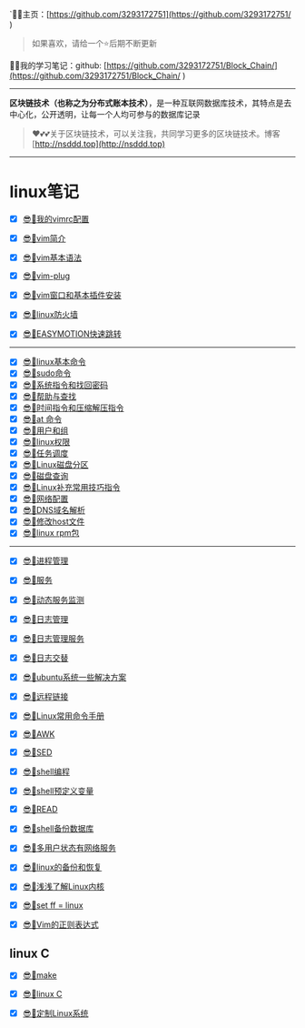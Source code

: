 `😶‍🌫️主页：[https://github.com/3293172751](https://github.com/3293172751/  )  

>   如果喜欢，请给一个⭐后期不断更新

😶‍🌫️我的学习笔记：github: [https://github.com/3293172751/Block_Chain/](https://github.com/3293172751/Block_Chain/ ) 

---

**区块链技术（也称之为分布式账本技术）**，是一种互联网数据库技术，其特点是去中心化，公开透明，让每一个人均可参与的数据库记录

>   ❤️💕💕关于区块链技术，可以关注我，共同学习更多的区块链技术。博客[http://nsddd.top](http://nsddd.top)

---



# linux笔记

+ [x] [😎🧋我的vimrc配置](markdown/my_vim.md)

+ [x] [😎🧋vim简介](markdown/1.md)

+ [x] [😎🧋vim基本语法](markdown/2.md)

+ [x] [😎🧋vim-plug](markdown/3.md)

+ [x] [😎🧋vim窗口和基本插件安装](markdown/4.md)

+ [x] [😎🧋linux防火墙](markdown/5.md)

+ [x] [😎🧋EASYMOTION快速跳转](markdown/6.md)
***
+ [x] [😎🧋linux基本命令](markdown/7.md)
+ [x] [😎🧋sudo命令](markdown/8.md)
+ [x] [😎🧋系统指令和找回密码](markdown/9.md)
+ [x] [😎🧋帮助与查找](markdown/10.md)
+ [x] [😎🧋时间指令和压缩解压指令](markdown/11.md)
+ [x] [😎🧋at 命令 ](markdown/12.md)
+ [x] [😎🧋用户和组](markdown/13.md)
+ [x] [😎🧋linux权限](markdown/14.md)
+ [x] [😎🧋任务调度](markdown/15.md)
+ [x] [😎🧋Linux磁盘分区](markdown/16.md)
+ [x] [😎🧋磁盘查询](markdown/17.md)
+ [x] [😎🧋Linux补充常用技巧指令](markdown/18.md)
+ [x] [😎🧋网络配置](markdown/19.md)
+ [x] [😎🧋DNS域名解析](markdown/20.md)
+ [x] [😎🧋修改host文件](markdown/21.md)
+ [x] [😎🧋linux rpm包](markdown/22.md)
***
+ [x] [😎🧋进程管理](markdown/23.md)

+ [x] [😎🧋服务](markdown/24.md)

+ [x] [😎🧋动态服务监测](markdown/25.md)

+ [x] [😎🧋日志管理](markdown/26.md)

+ [x] [😎🧋日志管理服务](markdown/27.md)

+ [x] [😎🧋日志交替](markdown/28.md)

+ [x] [😎🧋ubuntu系统一些解决方案](markdown/29.md)

+ [x] [😎🧋远程链接](markdown/30.md)

+ [x] [😎🧋Linux常用命令手册 ](markdown/31.md)

+ [x] [😎🧋AWK](markdown/32.md)

+ [x] [😎🧋SED](markdown/33.md)

+ [x] [😎🧋shell编程](markdown/36.md)

+ [x] [😎🧋shell预定义变量](markdown/37.md)

+ [x] [😎🧋READ](markdown/38.md)

+ [x] [😎🧋shell备份数据库](markdown/39.md)

+ [x] [😎🧋多用户状态有网络服务](markdown/40.md)

+ [x] [😎🧋linux的备份和恢复](markdown/41.md)

+ [x] [😎🧋浅浅了解Linux内核](markdown/42.md)

+ [x] [😎🧋set ff = linux](markdown/43.md)

+ [x] [😎🧋Vim的正则表达式](markdown/44.md)



## linux C

+ [x] [😎🧋make](markdown/34.md)

+ [x] [😎🧋linux C](markdown/35.md)

+ [x] [😎🧋定制Linux系统](./定制Linux系统.pdf)
